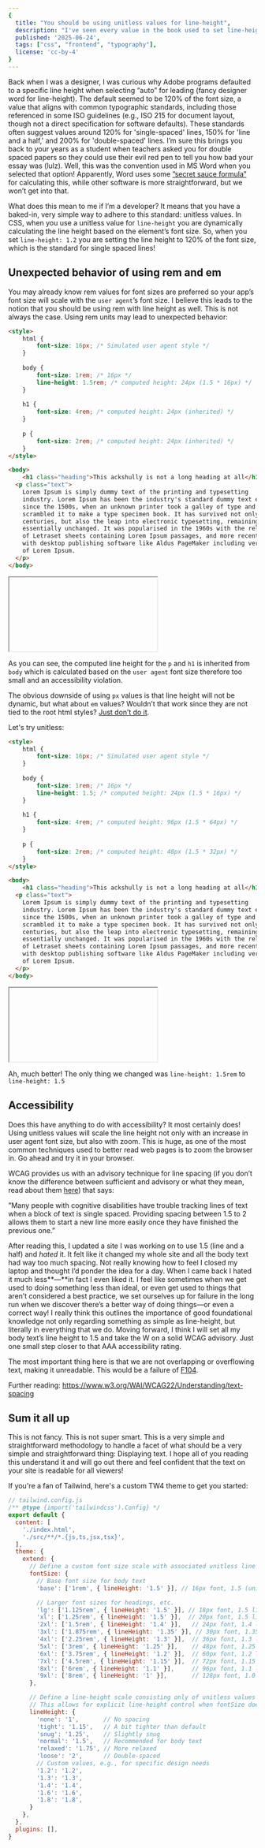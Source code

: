 ```yaml
---
{
  title: "You should be using unitless values for line-height",
  description: "I've seen every value in the book used to set line-height values in CSS. This is why you should just use unitless.",
  published: '2025-06-24',
  tags: ["css", "frontend", "typography"],
  license: 'cc-by-4'
}
---
```


Back when I was a designer, I was curious why Adobe programs defaulted to a specific line height when selecting “auto” for leading (fancy designer word for line-height). The default seemed to be 120% of the font size, a value that aligns with common typographic standards, including those referenced in some ISO guidelines (e.g., ISO 215 for document layout, though not a direct specification for software defaults). These standards often suggest values around 120% for 'single-spaced' lines, 150% for 'line and a half,' and 200% for 'double-spaced' lines. I’m sure this brings you back to your years as a student when teachers asked you for double spaced papers so they could use their evil red pen to tell you how bad your essay was (lulz). Well, this was the convention used in MS Word when you selected that option! Apparently, Word uses some [”secret sauce formula”](https://community.adobe.com/t5/indesign-discussions/line-spacing-in-indesign/m-p/11577973#M402898) for calculating this, while other software is more straightforward, but we won’t get into that.

What does this mean to me if I’m a developer? It means that you have a baked-in, very simple way to adhere to this standard: unitless values. In CSS, when you use a unitless value for `line-height` you are dynamically calculating the line height based on the element’s font size. So, when you set `line-height: 1.2` you are setting the line height to 120% of the font size, which is the standard for single spaced lines!

## Unexpected behavior of using rem and em

You may already know rem values for font sizes are preferred so your app’s font size will scale with the `user agent`’s font size. I believe this leads to the notion that you should be using rem with line height as well. This is not always the case. Using rem units may lead to unexpected behavior:

```html
<style>
	html {
		font-size: 16px; /* Simulated user agent style */
	}
	
	body {
		font-size: 1rem; /* 16px */
		line-height: 1.5rem; /* computed height: 24px (1.5 * 16px) */
	}
	
	h1 {
		font-size: 4rem; /* computed height: 24px (inherited) */
	}
	
	p {
		font-size: 2rem; /* computed height: 24px (inherited) */
	}
</style>

<body>
	<h1 class="heading">This ackshully is not a long heading at all</h1>
  <p class="text">
    Lorem Ipsum is simply dummy text of the printing and typesetting
    industry. Lorem Ipsum has been the industry's standard dummy text ever
    since the 1500s, when an unknown printer took a galley of type and
    scrambled it to make a type specimen book. It has survived not only five
    centuries, but also the leap into electronic typesetting, remaining
    essentially unchanged. It was popularised in the 1960s with the release
    of Letraset sheets containing Lorem Ipsum passages, and more recently
    with desktop publishing software like Aldus PageMaker including versions
    of Lorem Ipsum.
  </p>
</body>
```

<iframe data-frame-title="Bad example of line height - StackBlitz" src="pfp-code:./line-height-bad-example?template=node&embed=1&file=src%2FApp.tsx"></iframe>

As you can see, the computed line height for the `p` and `h1` is inherited from `body` which is calculated based on the `user agent` font size therefore too small and an accessibility violation.

The obvious downside of using `px` values is that line height will not be dynamic, but what about `em` values? Wouldn’t that work since they are not tied to the root html styles? [Just don’t do it](https://developer.mozilla.org/en-US/docs/Web/CSS/line-height#prefer_unitless_numbers_for_line-height_values).

Let's try unitless:

```html
<style>
	html {
		font-size: 16px; /* Simulated user agent style */
	}
	
	body {
		font-size: 1rem; /* 16px */
		line-height: 1.5; /* computed height: 24px (1.5 * 16px) */
	}
	
	h1 {
		font-size: 4rem; /* computed height: 96px (1.5 * 64px) */
	}
	
	p {
		font-size: 2rem; /* computed height: 48px (1.5 * 32px) */
	}
</style>

<body>
	<h1 class="heading">This ackshully is not a long heading at all</h1>
  <p class="text">
    Lorem Ipsum is simply dummy text of the printing and typesetting
    industry. Lorem Ipsum has been the industry's standard dummy text ever
    since the 1500s, when an unknown printer took a galley of type and
    scrambled it to make a type specimen book. It has survived not only five
    centuries, but also the leap into electronic typesetting, remaining
    essentially unchanged. It was popularised in the 1960s with the release
    of Letraset sheets containing Lorem Ipsum passages, and more recently
    with desktop publishing software like Aldus PageMaker including versions
    of Lorem Ipsum.
  </p>
</body>
```

<iframe data-frame-title="Good example of line height - StackBlitz" src="pfp-code:./line-height-good-example?template=node&embed=1&file=src%2FApp.tsx"></iframe>

Ah, much better! The only thing we changed was `line-height: 1.5rem` to `line-height: 1.5`

## Accessibility

Does this have anything to do with accessibility? It most certainly does! Using unitless values will scale the line height not only with an increase in user agent font size, but also with zoom. This is huge, as one of the most common techniques used to better read web pages is to zoom the browser in. Go ahead and try it in your browser.

WCAG provides us with an advisory technique for line spacing (if you don’t know the difference between sufficient and advisory or what they mean, read about them [here](https://www.w3.org/WAI/WCAG21/Understanding/understanding-techniques)) that says:

”Many people with cognitive disabilities have trouble tracking lines of text when a block of text is single spaced. Providing spacing between 1.5 to 2 allows them to start a new line more easily once they have finished the previous one.”

After reading this, I updated a site I was working on to use 1.5 (line and a half) and *hated* it. It felt like it changed my whole site and all the body text had way too much spacing. Not really knowing how to feel I closed my laptop and thought I’d ponder the idea for a day. When I came back I hated it much less**—**in fact I even liked it. I feel like sometimes when we get used to doing something less than ideal, or even get used to things that aren’t considered a best practice, we set ourselves up for failure in the long run when we discover there’s a better way of doing things—or even a correct way! I really think this outlines the importance of good foundational knowledge not only regarding something as simple as line-height, but literally in everything that we do. Moving forward, I think I will set all my body text’s line height to 1.5 and take the W on a solid WCAG advisory. Just one small step closer to that AAA accessibility rating. 

The most important thing here is that we are not overlapping or overflowing text, making it unreadable. This would be a failure of [F104](https://www.w3.org/WAI/WCAG22/Techniques/failures/F104).

Further reading: https://www.w3.org/WAI/WCAG22/Understanding/text-spacing

## Sum it all up

This is not fancy. This is not super smart. This is a very simple and straightforward methodology to handle a facet of what should be a very simple and straightforward thing: Displaying text. I hope all of you reading this understand it and will go out there and feel confident that the text on your site is readable for all viewers!

If you're a fan of Tailwind, here's a custom TW4 theme to get you started:
```js
// tailwind.config.js
/** @type {import('tailwindcss').Config} */
export default {
  content: [
    './index.html',
    './src/**/*.{js,ts,jsx,tsx}',
  ],
  theme: {
    extend: {
      // Define a custom font size scale with associated unitless line heights
      fontSize: {
        // Base font size for body text
        'base': ['1rem', { lineHeight: '1.5' }], // 16px font, 1.5 (unitless) line-height = 24px

        // Larger font sizes for headings, etc.
        'lg': ['1.125rem', { lineHeight: '1.5' }], // 18px font, 1.5 line-height = 27px
        'xl': ['1.25rem', { lineHeight: '1.5' }],  // 20px font, 1.5 line-height = 30px
        '2xl': ['1.5rem', { lineHeight: '1.4' }],   // 24px font, 1.4 line-height = 33.6px (slightly tighter for larger headings)
        '3xl': ['1.875rem', { lineHeight: '1.35' }], // 30px font, 1.35 line-height = 40.5px
        '4xl': ['2.25rem', { lineHeight: '1.3' }],  // 36px font, 1.3 line-height = 46.8px
        '5xl': ['3rem', { lineHeight: '1.25' }],    // 48px font, 1.25 line-height = 60px
        '6xl': ['3.75rem', { lineHeight: '1.2' }],  // 60px font, 1.2 line-height = 72px
        '7xl': ['4.5rem', { lineHeight: '1.15' }],  // 72px font, 1.15 line-height = 82.8px
        '8xl': ['6rem', { lineHeight: '1.1' }],     // 96px font, 1.1 line-height = 105.6px
        '9xl': ['8rem', { lineHeight: '1' }],       // 128px font, 1.0 line-height = 128px (very tight, for very large display text)
      },

      // Define a line-height scale consisting only of unitless values
      // This allows for explicit line-height control when fontSize doesn't provide enough granularity.
      lineHeight: {
        'none': '1',       // No spacing
        'tight': '1.15',   // A bit tighter than default
        'snug': '1.25',    // Slightly snug
        'normal': '1.5',   // Recommended for body text
        'relaxed': '1.75', // More relaxed
        'loose': '2',      // Double-spaced
        // Custom values, e.g., for specific design needs
        '1.2': '1.2',
        '1.3': '1.3',
        '1.4': '1.4',
        '1.6': '1.6',
        '1.8': '1.8',
      }
    },
  },
  plugins: [],
}
```